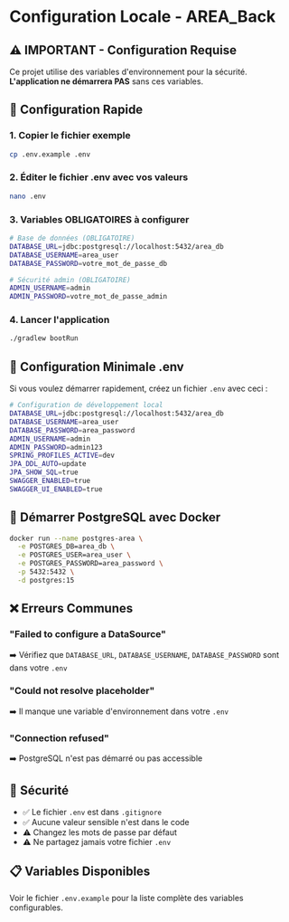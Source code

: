 # Configuration Locale - AREA_Back

## ⚠️ IMPORTANT - Configuration Requise

Ce projet utilise des variables d'environnement pour la sécurité. **L'application ne démarrera PAS** sans ces variables.

## 🚀 Configuration Rapide

### 1. Copier le fichier exemple
```bash
cp .env.example .env
```

### 2. Éditer le fichier .env avec vos valeurs
```bash
nano .env
```

### 3. Variables OBLIGATOIRES à configurer

```bash
# Base de données (OBLIGATOIRE)
DATABASE_URL=jdbc:postgresql://localhost:5432/area_db
DATABASE_USERNAME=area_user
DATABASE_PASSWORD=votre_mot_de_passe_db

# Sécurité admin (OBLIGATOIRE)
ADMIN_USERNAME=admin
ADMIN_PASSWORD=votre_mot_de_passe_admin
```

### 4. Lancer l'application
```bash
./gradlew bootRun
```

## 🔧 Configuration Minimale .env

Si vous voulez démarrer rapidement, créez un fichier `.env` avec ceci :

```bash
# Configuration de développement local
DATABASE_URL=jdbc:postgresql://localhost:5432/area_db
DATABASE_USERNAME=area_user
DATABASE_PASSWORD=area_password
ADMIN_USERNAME=admin
ADMIN_PASSWORD=admin123
SPRING_PROFILES_ACTIVE=dev
JPA_DDL_AUTO=update
JPA_SHOW_SQL=true
SWAGGER_ENABLED=true
SWAGGER_UI_ENABLED=true
```

## 🐳 Démarrer PostgreSQL avec Docker

```bash
docker run --name postgres-area \
  -e POSTGRES_DB=area_db \
  -e POSTGRES_USER=area_user \
  -e POSTGRES_PASSWORD=area_password \
  -p 5432:5432 \
  -d postgres:15
```

## ❌ Erreurs Communes

### "Failed to configure a DataSource"
➡️ Vérifiez que `DATABASE_URL`, `DATABASE_USERNAME`, `DATABASE_PASSWORD` sont dans votre `.env`

### "Could not resolve placeholder"
➡️ Il manque une variable d'environnement dans votre `.env`

### "Connection refused"
➡️ PostgreSQL n'est pas démarré ou pas accessible

## 🔐 Sécurité

- ✅ Le fichier `.env` est dans `.gitignore`
- ✅ Aucune valeur sensible n'est dans le code
- ⚠️ Changez les mots de passe par défaut
- ⚠️ Ne partagez jamais votre fichier `.env`

## 📋 Variables Disponibles

Voir le fichier `.env.example` pour la liste complète des variables configurables.